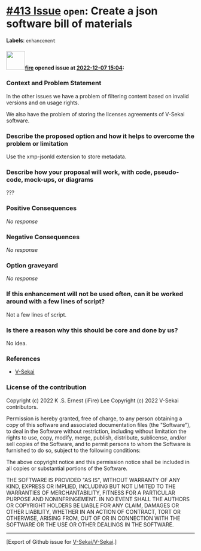 # [\#413 Issue](https://github.com/V-Sekai/V-Sekai/issues/413) `open`: Create a json software bill of materials
**Labels**: `enhancement`


#### <img src="https://avatars.githubusercontent.com/u/32321?u=c2e06a3d2b49a467aa907e54aa259516440267cc&v=4" width="50">[fire](https://github.com/fire) opened issue at [2022-12-07 15:04](https://github.com/V-Sekai/V-Sekai/issues/413):

### Context and Problem Statement

In the other issues we have a problem of filtering content based on invalid versions and on usage rights.

We also have the problem of storing the licenses agreements of V-Sekai software.

### Describe the proposed option and how it helps to overcome the problem or limitation

Use the xmp-jsonld extension to store metadata.

### Describe how your proposal will work, with code, pseudo-code, mock-ups, or diagrams

???

### Positive Consequences

_No response_

### Negative Consequences

_No response_

### Option graveyard

_No response_

### If this enhancement will not be used often, can it be worked around with a few lines of script?

Not a few lines of script.

### Is there a reason why this should be core and done by us?

No idea.

### References

- [V-Sekai](https://v-sekai.org/)


### License of the contribution
Copyright (c) 2022 K .S. Ernest (iFire) Lee
Copyright (c) 2022 V-Sekai contributors.

Permission is hereby granted, free of charge, to any person obtaining a copy of this software and associated documentation files (the "Software"), to deal in the Software without restriction, including without limitation the rights to use, copy, modify, merge, publish, distribute, sublicense, and/or sell copies of the Software, and to permit persons to whom the Software is furnished to do so, subject to the following conditions:

The above copyright notice and this permission notice shall be included in all copies or substantial portions of the Software.

THE SOFTWARE IS PROVIDED "AS IS", WITHOUT WARRANTY OF ANY KIND, EXPRESS OR IMPLIED, INCLUDING BUT NOT LIMITED TO THE WARRANTIES OF MERCHANTABILITY, FITNESS FOR A PARTICULAR PURPOSE AND NONINFRINGEMENT. IN NO EVENT SHALL THE AUTHORS OR COPYRIGHT HOLDERS BE LIABLE FOR ANY CLAIM, DAMAGES OR OTHER LIABILITY, WHETHER IN AN ACTION OF CONTRACT, TORT OR OTHERWISE, ARISING FROM, OUT OF OR IN CONNECTION WITH THE SOFTWARE OR THE USE OR OTHER DEALINGS IN THE SOFTWARE.





-------------------------------------------------------------------------------



[Export of Github issue for [V-Sekai/V-Sekai](https://github.com/V-Sekai/V-Sekai).]
